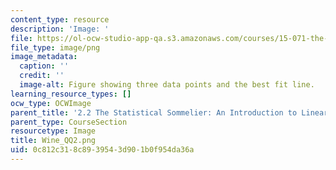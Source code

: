 ```yaml
---
content_type: resource
description: 'Image: '
file: https://ol-ocw-studio-app-qa.s3.amazonaws.com/courses/15-071-the-analytics-edge-spring-2017/0c812c318c8939543d901b0f954da36a_Wine_QQ2.png
file_type: image/png
image_metadata:
  caption: ''
  credit: ''
  image-alt: Figure showing three data points and the best fit line.
learning_resource_types: []
ocw_type: OCWImage
parent_title: '2.2 The Statistical Sommelier: An Introduction to Linear Regression'
parent_type: CourseSection
resourcetype: Image
title: Wine_QQ2.png
uid: 0c812c31-8c89-3954-3d90-1b0f954da36a
---
```

